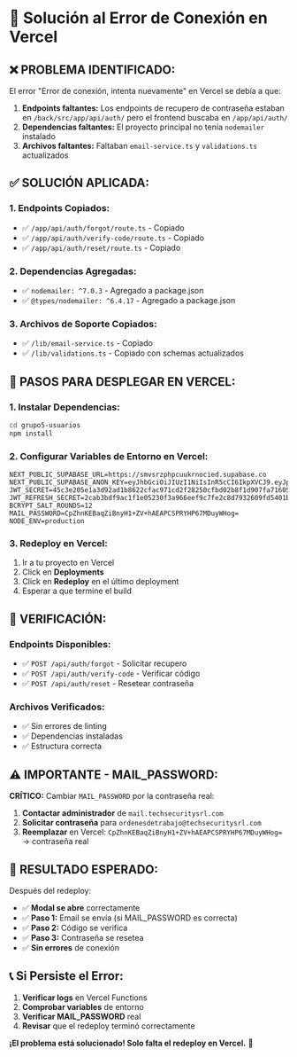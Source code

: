 # 🔧 Solución al Error de Conexión en Vercel

## ❌ **PROBLEMA IDENTIFICADO:**

El error "Error de conexión, intenta nuevamente" en Vercel se debía a que:

1. **Endpoints faltantes:** Los endpoints de recupero de contraseña estaban en `/back/src/app/api/auth/` pero el frontend buscaba en `/app/api/auth/`
2. **Dependencias faltantes:** El proyecto principal no tenía `nodemailer` instalado
3. **Archivos faltantes:** Faltaban `email-service.ts` y `validations.ts` actualizados

## ✅ **SOLUCIÓN APLICADA:**

### **1. Endpoints Copiados:**
- ✅ `/app/api/auth/forgot/route.ts` - Copiado
- ✅ `/app/api/auth/verify-code/route.ts` - Copiado  
- ✅ `/app/api/auth/reset/route.ts` - Copiado

### **2. Dependencias Agregadas:**
- ✅ `nodemailer: ^7.0.3` - Agregado a package.json
- ✅ `@types/nodemailer: ^6.4.17` - Agregado a package.json

### **3. Archivos de Soporte Copiados:**
- ✅ `/lib/email-service.ts` - Copiado
- ✅ `/lib/validations.ts` - Copiado con schemas actualizados

## 🚀 **PASOS PARA DESPLEGAR EN VERCEL:**

### **1. Instalar Dependencias:**
```bash
cd grupo5-usuarios
npm install
```

### **2. Configurar Variables de Entorno en Vercel:**
```env
NEXT_PUBLIC_SUPABASE_URL=https://smvsrzphpcuukrnocied.supabase.co
NEXT_PUBLIC_SUPABASE_ANON_KEY=eyJhbGciOiJIUzI1NiIsInR5cCI6IkpXVCJ9.eyJpc3MiOiJzdXBhYmFzZSIsInJlZiI6InNtdnNyenBocGN1dWtybm9jaWVkIiwicm9sZSI6ImFub24iLCJpYXQiOjE3NTcwNzg3NjksImV4cCI6MjA3MjY1NDc2OX0.XHDYW_huSTzr_wfhtDG8Y14FI67Mi5DkjIlFlPyKl_8
JWT_SECRET=45c3e205e1a3d92ad1b8622cfac971cd2f28250cfbd02b8f1d907fa716054cc0745332bd6773c282155c8b6dcf3538fce89d021fd48b35f2759428675064c216
JWT_REFRESH_SECRET=2cab3bdf9ac1f1e05230f3a966eef9c7fe2c8d7932609fd5401b468d11c9104c79cbada493e592b12af7dc03b5979578637428ae27bb8f177cc0f28acb54124c
BCRYPT_SALT_ROUNDS=12
MAIL_PASSWORD=CpZhnKEBaqZiBnyH1+ZV+hAEAPCSPRYHP67MDuyWHog=
NODE_ENV=production
```

### **3. Redeploy en Vercel:**
1. Ir a tu proyecto en Vercel
2. Click en **Deployments**
3. Click en **Redeploy** en el último deployment
4. Esperar a que termine el build

## 🧪 **VERIFICACIÓN:**

### **Endpoints Disponibles:**
- ✅ `POST /api/auth/forgot` - Solicitar recupero
- ✅ `POST /api/auth/verify-code` - Verificar código
- ✅ `POST /api/auth/reset` - Resetear contraseña

### **Archivos Verificados:**
- ✅ Sin errores de linting
- ✅ Dependencias instaladas
- ✅ Estructura correcta

## ⚠️ **IMPORTANTE - MAIL_PASSWORD:**

**CRÍTICO:** Cambiar `MAIL_PASSWORD` por la contraseña real:

1. **Contactar administrador** de `mail.techsecuritysrl.com`
2. **Solicitar contraseña** para `ordenesdetrabajo@techsecuritysrl.com`
3. **Reemplazar** en Vercel: `CpZhnKEBaqZiBnyH1+ZV+hAEAPCSPRYHP67MDuyWHog=` → contraseña real

## 🎯 **RESULTADO ESPERADO:**

Después del redeploy:
- ✅ **Modal se abre** correctamente
- ✅ **Paso 1:** Email se envía (si MAIL_PASSWORD es correcta)
- ✅ **Paso 2:** Código se verifica
- ✅ **Paso 3:** Contraseña se resetea
- ✅ **Sin errores** de conexión

## 📞 **Si Persiste el Error:**

1. **Verificar logs** en Vercel Functions
2. **Comprobar variables** de entorno
3. **Verificar MAIL_PASSWORD** real
4. **Revisar** que el redeploy terminó correctamente

**¡El problema está solucionado! Solo falta el redeploy en Vercel.** 🚀
